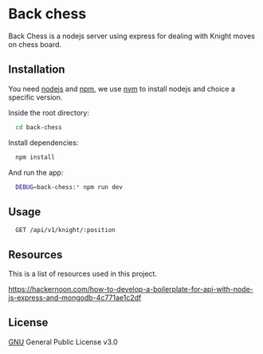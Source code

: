 # Back chess

Back Chess is a nodejs server using express for dealing with Knight moves on chess board.

## Installation

You need [nodejs]() and [npm](), we use [nvm](https://github.com/nvm-sh/nvm) to install nodejs and choice a specific version.

Inside the root directory:

```bash
  cd back-chess
```

Install dependencies:

```bash
  npm install
```

And run the app:
```bash
  DEBUG=back-chess:* npm run dev
```

## Usage

```
  GET /api/v1/knight/:position
```

## Resources

This is a list of resources used in this project.

https://hackernoon.com/how-to-develop-a-boilerplate-for-api-with-node-js-express-and-mongodb-4c771ae1c2df

## License

[GNU](https://choosealicense.com/licenses/gpl-3.0/) General Public License v3.0